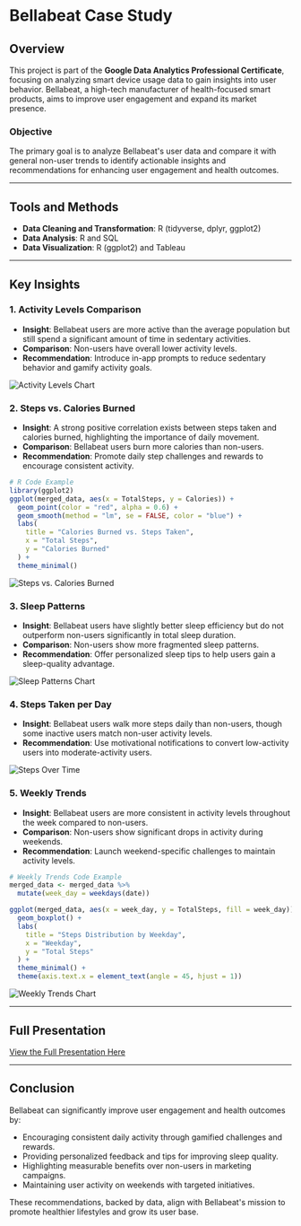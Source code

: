 # Bellabeat Case Study

## Overview
This project is part of the **Google Data Analytics Professional Certificate**, focusing on analyzing smart device usage data to gain insights into user behavior. Bellabeat, a high-tech manufacturer of health-focused smart products, aims to improve user engagement and expand its market presence.

### Objective
The primary goal is to analyze Bellabeat's user data and compare it with general non-user trends to identify actionable insights and recommendations for enhancing user engagement and health outcomes.

---

## Tools and Methods
- **Data Cleaning and Transformation**: R (tidyverse, dplyr, ggplot2)
- **Data Analysis**: R and SQL
- **Data Visualization**: R (ggplot2) and Tableau

---

## Key Insights

### 1. Activity Levels Comparison
- **Insight**: Bellabeat users are more active than the average population but still spend a significant amount of time in sedentary activities.
- **Comparison**: Non-users have overall lower activity levels.
- **Recommendation**: Introduce in-app prompts to reduce sedentary behavior and gamify activity goals.

![Activity Levels Chart](https://github.com/user-attachments/assets/1e42f8f9-e3f7-4a4c-baf3-4b4161a0dee6)

### 2. Steps vs. Calories Burned
- **Insight**: A strong positive correlation exists between steps taken and calories burned, highlighting the importance of daily movement.
- **Comparison**: Bellabeat users burn more calories than non-users.
- **Recommendation**: Promote daily step challenges and rewards to encourage consistent activity.

```r
# R Code Example
library(ggplot2)
ggplot(merged_data, aes(x = TotalSteps, y = Calories)) +
  geom_point(color = "red", alpha = 0.6) +
  geom_smooth(method = "lm", se = FALSE, color = "blue") +
  labs(
    title = "Calories Burned vs. Steps Taken",
    x = "Total Steps",
    y = "Calories Burned"
  ) +
  theme_minimal()
```
![Steps vs. Calories Burned](https://github.com/user-attachments/assets/d77e7ea7-a081-4706-8478-21d2edf270b9)

### 3. Sleep Patterns
- **Insight**: Bellabeat users have slightly better sleep efficiency but do not outperform non-users significantly in total sleep duration.
- **Comparison**: Non-users show more fragmented sleep patterns.
- **Recommendation**: Offer personalized sleep tips to help users gain a sleep-quality advantage.

![Sleep Patterns Chart](https://github.com/user-attachments/assets/76542d1f-2005-40c3-97ff-54cbdd6ae2d0)

### 4. Steps Taken per Day
- **Insight**: Bellabeat users walk more steps daily than non-users, though some inactive users match non-user activity levels.
- **Recommendation**: Use motivational notifications to convert low-activity users into moderate-activity users.

![Steps Over Time](https://github.com/user-attachments/assets/454c000a-2a5a-4adf-b34b-17e073fa9573)

### 5. Weekly Trends
- **Insight**: Bellabeat users are more consistent in activity levels throughout the week compared to non-users.
- **Comparison**: Non-users show significant drops in activity during weekends.
- **Recommendation**: Launch weekend-specific challenges to maintain activity levels.

```r
# Weekly Trends Code Example
merged_data <- merged_data %>%
  mutate(week_day = weekdays(date))

ggplot(merged_data, aes(x = week_day, y = TotalSteps, fill = week_day)) +
  geom_boxplot() +
  labs(
    title = "Steps Distribution by Weekday",
    x = "Weekday",
    y = "Total Steps"
  ) +
  theme_minimal() +
  theme(axis.text.x = element_text(angle = 45, hjust = 1))
```
![Weekly Trends Chart](https://github.com/user-attachments/assets/71b14d29-8f73-4f97-ac60-99b517c19a94)

---

## Full Presentation
[View the Full Presentation Here](Bellabeat_Case_Study_Presentation.pdf)

---

## Conclusion
Bellabeat can significantly improve user engagement and health outcomes by:
- Encouraging consistent daily activity through gamified challenges and rewards.
- Providing personalized feedback and tips for improving sleep quality.
- Highlighting measurable benefits over non-users in marketing campaigns.
- Maintaining user activity on weekends with targeted initiatives.

These recommendations, backed by data, align with Bellabeat's mission to promote healthier lifestyles and grow its user base.


